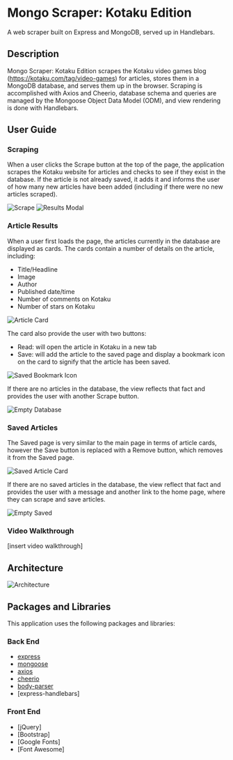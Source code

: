 # Mongo Scraper: Kotaku Edition
A web scraper built on Express and MongoDB, served up in Handlebars.

## Description

Mongo Scraper: Kotaku Edition scrapes the Kotaku video games blog (https://kotaku.com/tag/video-games) for articles, stores them in a MongoDB database, and serves them up in the browser. Scraping is accomplished with Axios and Cheerio, database schema and queries are managed by the Mongoose Object Data Model (ODM), and view rendering is done with Handlebars.

## User Guide

### Scraping
When a user clicks the Scrape button at the top of the page, the application scrapes the Kotaku website for articles and checks to see if they exist in the database. If the article is not already saved, it adds it and informs the user of how many new articles have been added (including if there were no new articles scraped).

![Scrape](https://github.com/awyand/video-game-news-scraper/blob/master/readme-images/welcome-scrape.png)
![Results Modal](https://github.com/awyand/video-game-news-scraper/blob/master/readme-images/scrape-modal.png)

### Article Results
When a user first loads the page, the articles currently in the database are displayed as cards. The cards contain a number of details on the article, including:

* Title/Headline
* Image
* Author
* Published date/time
* Number of comments on Kotaku
* Number of stars on Kotaku

![Article Card](https://github.com/awyand/video-game-news-scraper/blob/master/readme-images/article-card.png)

The card also provide the user with two buttons:
* Read: will open the article in Kotaku in a new tab
* Save: will add the article to the saved page and display a bookmark icon on the card to signify that the article has been saved.

![Saved Bookmark Icon](https://github.com/awyand/video-game-news-scraper/blob/master/readme-images/article-saved.png)

If there are no articles in the database, the view reflects that fact and provides the user with another Scrape button.

![Empty Database](https://github.com/awyand/video-game-news-scraper/blob/master/readme-images/empty-database.png)

### Saved Articles
The Saved page is very similar to the main page in terms of article cards, however the Save button is replaced with a Remove button, which removes it from the Saved page.

![Saved Article Card](https://github.com/awyand/video-game-news-scraper/blob/master/readme-images/article-save-page.png)

If there are no saved articles in the database, the view reflect that fact and provides the user with a message and another link to the home page, where they can scrape and save articles.

![Empty Saved](https://github.com/awyand/video-game-news-scraper/blob/master/readme-images/empty-save.png)

### Video Walkthrough

[insert video walkthrough]

## Architecture

![Architecture](https://github.com/awyand/friend-finder/blob/master/app/public/assets/images/architecture.png)

## Packages and Libraries
This application uses the following packages and libraries:

### Back End
  * [express](https://www.npmjs.com/package/express)
  * [mongoose]()
  * [axios]()
  * [cheerio]()
  * [body-parser](https://www.npmjs.com/package/body-parser)
  * [express-handlebars]

### Front End
  * [jQuery]
  * [Bootstrap]
  * [Google Fonts]
  * [Font Awesome]
